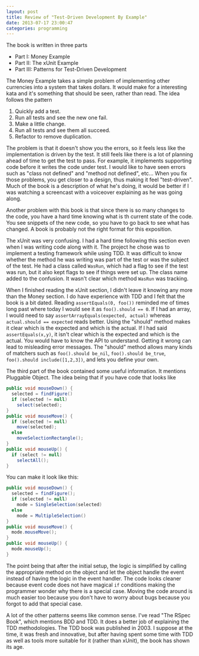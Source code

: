 ```yaml
---
layout: post
title: Review of "Test-Driven Development By Example"
date: 2013-07-17 23:00:47
categories: programming
---
```

The book is written in three parts

  * Part I: Money Example
  * Part II: The xUnit Example
  * Part III: Patterns for Test-Driven Development

The Money Example takes a simple problem of implementing other currencies into
a system that takes dollars.  It would make for a interesting kata and it's
something that should be seen, rather than read.  The idea follows the pattern

1. Quickly add a test.
2. Run all tests and see the new one fail.
3. Make a little change.
4. Run all tests and see them all succeed.
5. Refactor to remove duplication.

The problem is that it doesn't show you the errors, so it feels less like the
implementation is driven by the test.  It still feels like there is a lot of
planning ahead of time to get the test to pass.  For example, it implements
supporting code before it writes the code under test.  I would like to have
seen errors such as "class not defined" and "method not defined", etc...  When
you fix those problems, you get closer to a design, thus making it feel
"test-driven".  Much of the book is a description of what he's doing, it would
be better if I was watching a screencast with a voiceover explaining as he was
going along.

Another problem with this book is that since there is so many changes to the
code, you have a hard time knowing what is th current state of the code.  You
see snippets of the new code, so you have to go back to see what has changed.
A book is probably not the right format for this exposition.

The xUnit was very confusing.  I had a hard time following this section even
when I was writing code along with it.  The project he chose was to implement a
testing framework while using TDD.  It was difficult to know whether the method
he was writing was part of the test or was the subject of the test.  He had a
class called `WasRun`, which had a flag to see if the test was run, but it also
kept flags to see if things were set up.  The class name added to the
confusion. It wasn't clear which method `WasRun` was tracking. 

When I finished reading the xUnit section, I didn't leave it knowing any more
than the Money section.  I do have experience with TDD and I felt that the book
is a bit dated.  Reading `assertEquals(0, foo())` reminded me of times long
past where today I would see it as `foo().should == 0`.  If I had an array, I
would need to say `assertArrayEquals(expected, actual)` whereas `actual.should
== expected` reads better.  Using the "should" method makes it clear which is
the expected and which is the actual.  If I had said `assertEquals(x,y)`, it
isn't clear which is the expected and which is the actual.  You would have to
know the API to understand.  Getting it wrong can lead to misleading error
messages.  The "should" method allows many kinds of matchers such as
`foo().should be_nil`, `foo().should be_true`, `foo().should include([1,2,3])`,
and lets you define your own.

The third part of the book contained some useful information.  It mentions
Pluggable Object.  The idea being that if you have code that looks like

```java
public void mouseDown() {
  selected = findFigure()
  if (selected != null)
    select(selected);
}
public void mouseMove() {
  if (selected != null)
    move(selected);
  else
    moveSelectionRectangle();
}
public void mouseUp() {
  if (select != null)
    selectAll();
}
```

You can make it look like this:

```java
public void mouseDown() {
  selected = findFigure();
  if (selected != null)
    mode = SingleSelection(selected)
  else
    mode = MultipleSelection()
}
public void mouseMove() {
  mode.mouseMove();
}
public void mouseUp() {
  mode.mouseUp();
}
```

The point being that after the initial setup, the logic is simplified by
calling the appropriate method on the object and let the object handle the
event instead of having the logic in the event handler.  The code looks cleaner
because event code does not have magical `if` conditions making the programmer
wonder why there is a special case.  Moving the code around is much easier too
because you don't have to worry about bugs because you forgot to add that
special case.

A lot of the other patterns seems like common sense.  I've read "The RSpec
Book", which mentions BDD and TDD.  It does a better job of explaining the TDD
methodologies.  The TDD book was published in 2003.  I suppose at the time, it
was fresh and innovative, but after having spent some time with TDD as well as
tools more suitable for it (rather than xUnit), the book has shown its age.

